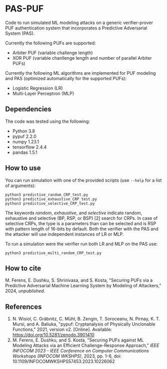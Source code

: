 # PAS-PUF

Code to run simulated ML modeling attacks on a generic verifier-prover PUF authentication system that incorporates a Predictive Adversarial System (PAS).

Currently the following PUFs are supported:
 - Arbiter PUF (variable challenge length)
 - XOR PUF (variable chanllenge length and number of parallel Arbiter PUFs)

Currently the following ML algorithms are implemented for PUF modeling and PAS (optimized automatically for the supported PUFs):
 - Logistic Regression (LR)
 - Multi-Layer Perceptron (MLP)

## Dependencies

The code was tested using the following:
 - Python 3.8
 - pypuf 2.2.0
 - numpy 1.23.1
 - tensorflow 2.4.4
 - pandas 1.5.1

## How to use

You can run simulation with one of the provided scripts (use `--help` for a list of arguments):
```
python3 predictive_random_CRP_test.py
python3 predictive_exhaustive_CRP_test.py
python3 predictive_selective_CRP_test.py
```
The keywords *random*, *exhaustive*, and *selective* indicate random, exhaustive and selective (BP, RSP, or BSP) [2] search for CRPs.
In case of selective CRPs, the type is a parameters than can be selected and is RSP with pattern length of 16-bits by default.
Both the verifier with the PAS and the attacker will use independent instances of LR or MLP.

To run a simulation were the verifier run both LR and MLP on the PAS use:
```
python3 predictive_multi_random_CRP_test.py
```

## How to cite

M. Ferens, E. Dushku, S. Shrinivasa, and S. Kosta, "Securing PUFs via a Predictive Adversarial Machine Learning System by Modeling of Attackers," 2024, *unpublished*.

## References

1. N. Wisiol, C. Gräbnitz, C. Mühl, B. Zengin, T. Soroceanu, N. Pirnay, K. T. Mursi, and A. Baliuka, "pypuf: Cryptanalysis of Physically Unclonable Functions," 2021, version v2. [Online]. Available: https://doi.org/10.5281/zenodo.3901410
2. M. Ferens, E. Dushku, and S. Kosta, "Securing PUFs against ML Modeling Attacks via an Efficient Challenge-Response Approach," *IEEE INFOCOM 2023 - IEEE Conference on Computer Communications Workshops (INFOCOM WKSHPS)*, 2023, pp. 1-6, doi: 10.1109/INFOCOMWKSHPS57453.2023.10226062
